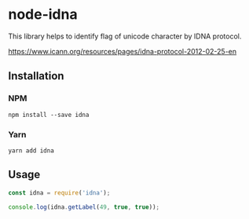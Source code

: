 
# node-idna

This library helps to identify flag of unicode character by IDNA protocol.

https://www.icann.org/resources/pages/idna-protocol-2012-02-25-en

## Installation

### NPM

`npm install --save idna`

### Yarn

`yarn add idna`

## Usage

```javascript
const idna = require('idna');

console.log(idna.getLabel(49, true, true));
```